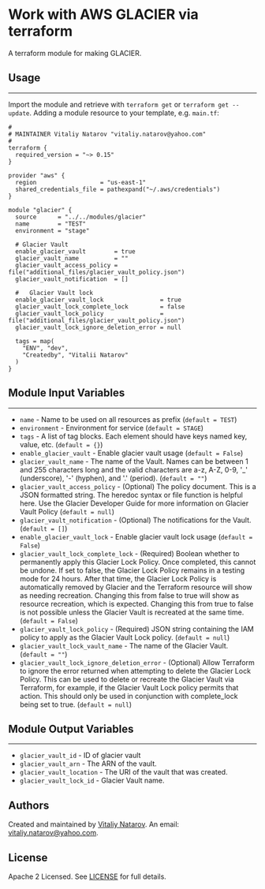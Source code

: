 # Work with AWS GLACIER via terraform

A terraform module for making GLACIER.


## Usage
----------------------
Import the module and retrieve with ```terraform get``` or ```terraform get --update```. Adding a module resource to your template, e.g. `main.tf`:

```
#
# MAINTAINER Vitaliy Natarov "vitaliy.natarov@yahoo.com"
#
terraform {
  required_version = "~> 0.15"
}

provider "aws" {
  region                  = "us-east-1"
  shared_credentials_file = pathexpand("~/.aws/credentials")
}

module "glacier" {
  source      = "../../modules/glacier"
  name        = "TEST"
  environment = "stage"

  # Glacier Vault
  enable_glacier_vault        = true
  glacier_vault_name          = ""
  glacier_vault_access_policy = file("additional_files/glacier_vault_policy.json")
  glacier_vault_notification  = []

  #   Glacier Vault lock
  enable_glacier_vault_lock                = true
  glacier_vault_lock_complete_lock         = false
  glacier_vault_lock_policy                = file("additional_files/glacier_vault_policy.json")
  glacier_vault_lock_ignore_deletion_error = null

  tags = map(
    "ENV", "dev",
    "Createdby", "Vitalii Natarov"
  )
}
```

## Module Input Variables
----------------------
- `name` - Name to be used on all resources as prefix (`default = TEST`)
- `environment` - Environment for service (`default = STAGE`)
- `tags` - A list of tag blocks. Each element should have keys named key, value, etc. (`default = {}`)
- `enable_glacier_vault` - Enable glacier vault usage (`default = False`)
- `glacier_vault_name` - The name of the Vault. Names can be between 1 and 255 characters long and the valid characters are a-z, A-Z, 0-9, '_' (underscore), '-' (hyphen), and '.' (period). (`default = ""`)
- `glacier_vault_access_policy` - (Optional) The policy document. This is a JSON formatted string. The heredoc syntax or file function is helpful here. Use the Glacier Developer Guide for more information on Glacier Vault Policy (`default = null`)
- `glacier_vault_notification` - (Optional) The notifications for the Vault. (`default = []`)
- `enable_glacier_vault_lock` - Enable glacier vault lock usage (`default = False`)
- `glacier_vault_lock_complete_lock` - (Required) Boolean whether to permanently apply this Glacier Lock Policy. Once completed, this cannot be undone. If set to false, the Glacier Lock Policy remains in a testing mode for 24 hours. After that time, the Glacier Lock Policy is automatically removed by Glacier and the Terraform resource will show as needing recreation. Changing this from false to true will show as resource recreation, which is expected. Changing this from true to false is not possible unless the Glacier Vault is recreated at the same time. (`default = False`)
- `glacier_vault_lock_policy` - (Required) JSON string containing the IAM policy to apply as the Glacier Vault Lock policy. (`default = null`)
- `glacier_vault_lock_vault_name` - The name of the Glacier Vault. (`default = ""`)
- `glacier_vault_lock_ignore_deletion_error` - (Optional) Allow Terraform to ignore the error returned when attempting to delete the Glacier Lock Policy. This can be used to delete or recreate the Glacier Vault via Terraform, for example, if the Glacier Vault Lock policy permits that action. This should only be used in conjunction with complete_lock being set to true. (`default = null`)

## Module Output Variables
----------------------
- `glacier_vault_id` - ID of glacier vault
- `glacier_vault_arn` - The ARN of the vault.
- `glacier_vault_location` - The URI of the vault that was created.
- `glacier_vault_lock_id` - Glacier Vault name.


## Authors

Created and maintained by [Vitaliy Natarov](https://github.com/SebastianUA). An email: [vitaliy.natarov@yahoo.com](vitaliy.natarov@yahoo.com).

## License

Apache 2 Licensed. See [LICENSE](https://github.com/SebastianUA/terraform/blob/master/LICENSE) for full details.

